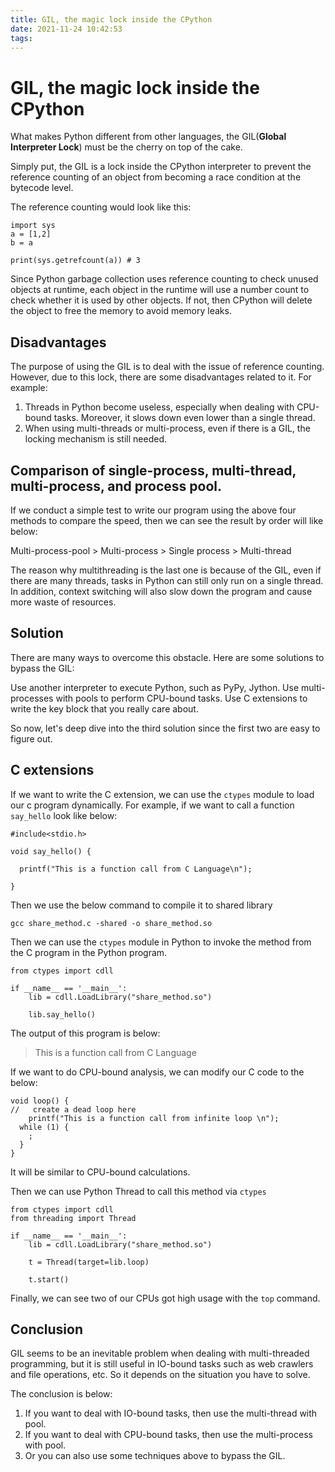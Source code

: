 ```yaml
---
title: GIL, the magic lock inside the CPython
date: 2021-11-24 10:42:53
tags:
---
```


# GIL, the magic lock inside the CPython

What makes Python different from other languages, the GIL(**Global Interpreter Lock**) must be the cherry on top of the cake.

Simply put, the GIL is a lock inside the CPython interpreter to prevent the reference counting of an object from becoming a race condition at the bytecode level.

The reference counting would look like this:

```python=
import sys
a = [1,2]
b = a

print(sys.getrefcount(a)) # 3
```

Since Python garbage collection uses reference counting to check unused objects at runtime, each object in the runtime will use a number count to check whether it is used by other objects. If not, then CPython will delete the object to free the memory to avoid memory leaks.

## Disadvantages

The purpose of using the GIL is to deal with the issue of reference counting. However, due to this lock, there are some disadvantages related to it. For example:

1. Threads in Python become useless, especially when dealing with CPU-bound tasks. Moreover, it slows down even lower than a single thread.
2. When using multi-threads or multi-process, even if there is a GIL, the locking mechanism is still needed.

## Comparison of single-process, multi-thread, multi-process, and process pool.

If we conduct a simple test to write our program using the above four methods to compare the speed, then we can see the result by order will like below:

Multi-process-pool > Multi-process > Single process > Multi-thread

The reason why multithreading is the last one is because of the GIL, even if there are many threads, tasks in Python can still only run on a single thread. In addition, context switching will also slow down the program and cause more waste of resources.

## Solution

There are many ways to overcome this obstacle. Here are some solutions to bypass the GIL:

Use another interpreter to execute Python, such as PyPy, Jython.
Use multi-processes with pools to perform CPU-bound tasks.
Use C extensions to write the key block that you really care about.

So now, let's deep dive into the third solution since the first two are easy to figure out.

## C extensions

If we want to write the C extension, we can use the `ctypes` module to load our c program dynamically. For example, if we want to call a function `say_hello` look like below:

```c=
#include<stdio.h>

void say_hello() {

  printf("This is a function call from C Language\n");

}
```

Then we use the below command to compile it to shared library

```bash=
gcc share_method.c -shared -o share_method.so
```

Then we can use the `ctypes` module in Python to invoke the method from the C program in the Python program.

```python=
from ctypes import cdll

if __name__ == '__main__':
    lib = cdll.LoadLibrary("share_method.so")

    lib.say_hello()
```

The output of this program is below:


> This is a function call from C Language


If we want to do CPU-bound analysis, we can modify our C code to the below:

```c=
void loop() {
//   create a dead loop here
    printf("This is a function call from infinite loop \n");
  while (1) {
    ;
  }
}
```
It will be similar to CPU-bound calculations.

Then we can use Python Thread to call this method via `ctypes`

```python=
from ctypes import cdll
from threading import Thread

if __name__ == '__main__':
    lib = cdll.LoadLibrary("share_method.so")

    t = Thread(target=lib.loop)

    t.start()
```
Finally, we can see two of our CPUs got high usage with the `top` command.

## Conclusion

GIL seems to be an inevitable problem when dealing with multi-threaded programming, but it is still useful in IO-bound tasks such as web crawlers and file operations, etc. So it depends on the situation you have to solve.

The conclusion is below:

1. If you want to deal with IO-bound tasks, then use the multi-thread with pool.
2. If you want to deal with CPU-bound tasks, then use the multi-process with pool.
3. Or you can also use some techniques above to bypass the GIL.

